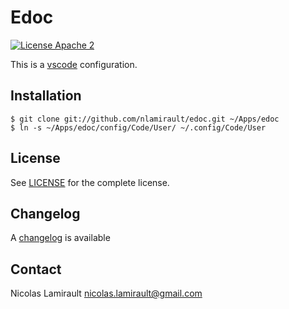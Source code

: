# Edoc

[![License Apache 2][badge-license]](LICENSE)

This is a [vscode][] configuration.

## Installation

    $ git clone git://github.com/nlamirault/edoc.git ~/Apps/edoc
    $ ln -s ~/Apps/edoc/config/Code/User/ ~/.config/Code/User


## License

See [LICENSE](LICENSE) for the complete license.


## Changelog

A [changelog](ChangeLog.md) is available


## Contact

Nicolas Lamirault <nicolas.lamirault@gmail.com>

[badge-license]: https://img.shields.io/badge/license-Apache2-green.svg?style=flat

[vscode]: https://code.visualstudio.com/

